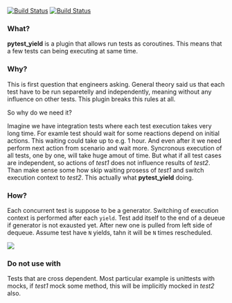 [![Build Status](https://img.shields.io/pypi/v/pytest-yield.svg)](https://pypi.org/project/pytest-yield/)
[![Build Status](https://cloud.drone.io/api/badges/devova/pytest-yield/status.svg)](https://cloud.drone.io/devova/pytest-yield)

### What?
**pytest_yield** is a plugin that allows run tests as coroutines.
This means that a few tests can being executing at same time.

### Why?
This is first question that engineers asking.
General theory said us that each test have to be run separetelly and independently,
meaning without any influence on other tests.
This plugin breaks this rules at all. 

So why do we need it?

Imagine we have integration tests where each test execution takes very long time.
For examle test should wait for some reactions depend on initial actions.
This waiting could take up to e.g. 1 hour. And even after it we need perform next action from scenario and wait more.
Syncronous execution of all tests, one by one, will take huge amout of time.
But what if all test cases are independent, so actions of _test1_ does not influence results of _test2_.
Than make sense some how skip waiting prosess of _test1_ and switch execution context to _test2_.
This actually what **pytest_yield** doing.

### How?
Each concurrent test is suppose to be a generator.
Switching of execution context is performed after each `yield`. Test add itself to the end of a deueue if generator is not exausted yet.
After new one is pulled from left side of dequeue. 
Assume test have `N` yields, tahn it will be `N` times rescheduled.

![](https://raw.githubusercontent.com/devova/pytest-yield/b0c7aa058df5f50cb9a05272fce01fc62a78bbee/how-it-works-pytest-yield.svg?sanitize=true)
### Do not use with
Tests that are cross dependent. Most particular example is unittests with mocks, if _test1_ mock some method, this will be implicitly mocked in _test2_ also.
